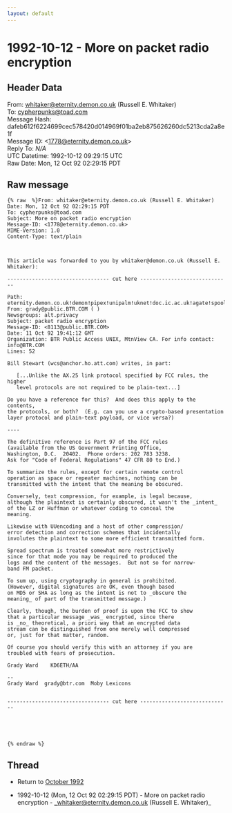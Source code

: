 ```yaml
---
layout: default
---
```


# 1992-10-12 - More on packet radio encryption

## Header Data

From: whitaker@eternity.demon.co.uk (Russell E. Whitaker)<br>
To: cypherpunks@toad.com<br>
Message Hash: dafeb612f6224699cec578420d014969f01ba2eb875626260dc5213cda2a8e1f<br>
Message ID: \<1778@eternity.demon.co.uk\><br>
Reply To: _N/A_<br>
UTC Datetime: 1992-10-12 09:29:15 UTC<br>
Raw Date: Mon, 12 Oct 92 02:29:15 PDT<br>

## Raw message

```
{% raw  %}From: whitaker@eternity.demon.co.uk (Russell E. Whitaker)
Date: Mon, 12 Oct 92 02:29:15 PDT
To: cypherpunks@toad.com
Subject: More on packet radio encryption
Message-ID: <1778@eternity.demon.co.uk>
MIME-Version: 1.0
Content-Type: text/plain



This article was forwarded to you by whitaker@demon.co.uk (Russell E. Whitaker):

--------------------------------- cut here -----------------------------

Path: eternity.demon.co.uk!demon!pipex!unipalm!uknet!doc.ic.ac.uk!agate!spool.mu.edu!sgiblab!public!grady
From: grady@public.BTR.COM ( )
Newsgroups: alt.privacy
Subject: packet radio encryption
Message-ID: <8113@public.BTR.COM>
Date: 11 Oct 92 19:41:12 GMT
Organization: BTR Public Access UNIX, MtnView CA. For info contact: info@BTR.COM
Lines: 52

Bill Stewart (wcs@anchor.ho.att.com) writes, in part:
         
   [...Unlike the AX.25 link protocol specified by FCC rules, the higher
   level protocols are not required to be plain-text...]

Do you have a reference for this?  And does this apply to the contents,
the protocols, or both?  (E.g. can you use a crypto-based presentation
layer protocol and plain-text payload, or vice versa?)

----

The definitive reference is Part 97 of the FCC rules
(available from the US Government Printing Office,
Washington, D.C.  20402.  Phone orders: 202 783 3238.
Ask for "Code of Federal Regulations" 47 CFR 80 to End.)

To summarize the rules, except for certain remote control
operation as space or repeater machines, nothing can be 
transmitted with the intent that the meaning be obscured.

Conversely, text compression, for example, is legal because,
although the plaintext is certainly obscured, it wasn't the _intent_
of the LZ or Huffman or whatever coding to conceal the
meaning.

Likewise with UUencoding and a host of other compression/
error detection and correction schemes that incidentally
involutes the plaintext to some more efficient transmitted form.

Spread spectrum is treated somewhat more restrictively
since for that mode you may be required to produced the
logs and the content of the messages.  But not so for narrow-
band FM packet.

To sum up, using cryptography in general is prohibited.
(However, digital signatures are OK, even though based
on MD5 or SHA as long as the intent is not to _obscure the
meaning_ of part of the transmitted message.)

Clearly, though, the burden of proof is upon the FCC to show
that a particular message _was_ encrypted, since there
is _no_ theoretical, a priori way that an encrypted data
stream can be distinguished from one merely well compressed
or, just for that matter, random.

Of course you should verify this with an attorney if you are
troubled with fears of prosecution.

Grady Ward    KD6ETH/AA

-- 
Grady Ward  grady@btr.com  Moby Lexicons


--------------------------------- cut here -----------------------------





{% endraw %}
```

## Thread

+ Return to [October 1992](/archive/1992/10)

+ 1992-10-12 (Mon, 12 Oct 92 02:29:15 PDT) - More on packet radio encryption - _whitaker@eternity.demon.co.uk (Russell E. Whitaker)_

